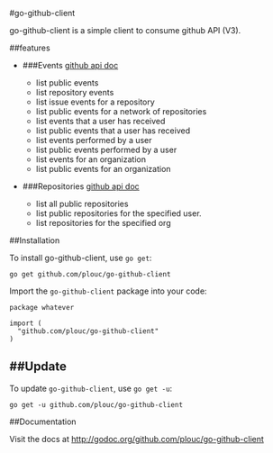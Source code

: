 #go-github-client

go-github-client is a simple client to consume github API (V3).

##features

*	
	###Events [github api doc](http://developer.github.com/v3/activity/events/)
	* list public events 
	* list repository events
	* list issue events for a repository
	* list public events for a network of repositories
	* list events that a user has received
	* list public events that a user has received
	* list events performed by a user
	* list public events performed by a user
	* list events for an organization
	* list public events for an organization

*	
	###Repositories [github api doc](http://developer.github.com/v3/repos/)
	* list all public repositories
	* list public repositories for the specified user.
	* list repositories for the specified org


##Installation

To install go-github-client, use `go get`:

    go get github.com/plouc/go-github-client

Import the `go-github-client` package into your code:

    package whatever

    import (
      "github.com/plouc/go-github-client"
    )

    
##Update
------

To update `go-github-client`, use `go get -u`:

    go get -u github.com/plouc/go-github-client



##Documentation

Visit the docs at http://godoc.org/github.com/plouc/go-github-client



